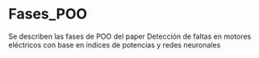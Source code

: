 # Fases_POO
Se describen las fases de POO  del paper Detección de faltas en motores eléctricos con base en índices de potencias y redes neuronales

